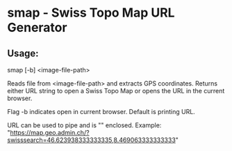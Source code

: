 #  smap - Swiss Topo Map URL Generator

## Usage:

smap [-b]  \<image-file-path\>

Reads file from \<image-file-path\>
and extracts GPS coordinates.
Returns either URL string to open a Swiss Topo Map
or opens the URL in the current browser.

Flag -b indicates open in current browser.
Default is printing URL.

URL can be used to pipe and is "" enclosed.
Example: "https://map.geo.admin.ch/?swisssearch=46.623938333333335,8.469063333333333"

